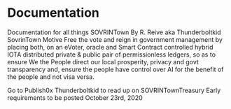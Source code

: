 # Documentation
Documentation for all things SOVRINTown
By R. Reive aka Thunderboltkid
SovrinTown Motive
Free the vote and reign in government management by placing both, on an eVoter, oracle and Smart Contract
controlled hybrid IOTA distributed private & public  pair of permissionless ledgers, so as to ensure
We the People direct our local prosperity, privacy and govt transparency and, ensure the people
have control  over AI for the benefit of the people and not visa versa. 

Go to Publish0x Thunderboltkid to read up on SOVRINTownTreasury Early requirements to be posted October 23rd, 2020
